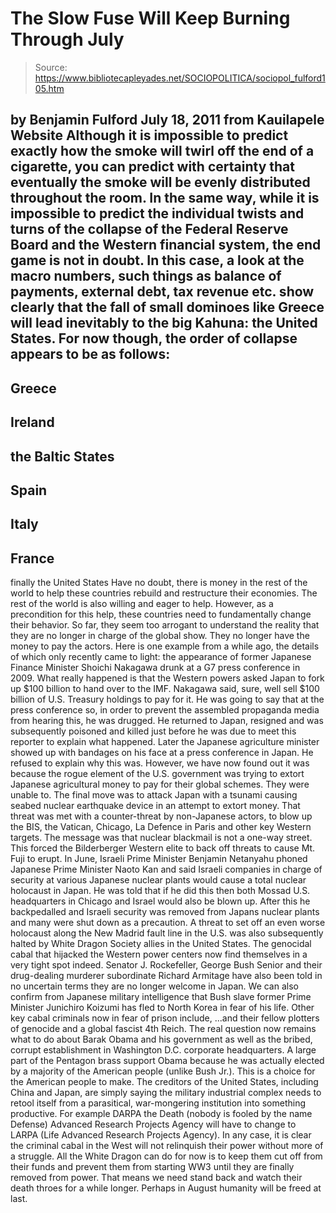 # The Slow Fuse Will Keep Burning Through July

> Source: https://www.bibliotecapleyades.net/SOCIOPOLITICA/sociopol_fulford105.htm

by Benjamin Fulford
July 18, 2011
from
Kauilapele Website
Although it is impossible to predict exactly how the smoke will twirl off
the end of a cigarette, you can predict with certainty that eventually the
smoke will be evenly distributed throughout the room.
In the same way, while it is impossible to
predict the individual twists and turns of the collapse of
the
Federal Reserve Board and the Western financial system, the end
game is not in doubt.
In this case, a look at the macro numbers, such
things as balance of payments, external debt, tax revenue etc. show clearly
that the fall of small dominoes like Greece will lead inevitably to the
big Kahuna: the United States.
For now though, the order of collapse appears to be as follows:
-
Greece
-
Ireland
-
the Baltic States
-
Spain
-
Italy
-
France
-
finally the United States
Have no doubt, there is money in the rest of the
world to help these countries rebuild and restructure their economies.
The rest of the world is also willing and eager
to help. However, as a precondition for this help, these countries need to
fundamentally change their behavior. So far, they seem too arrogant to
understand the reality that they are no longer in charge of the global show.
They no longer have the money to pay the actors.
Here is one example from a while ago, the details of which only recently
came to light: the appearance of former Japanese Finance Minister Shoichi
Nakagawa drunk at a G7 press conference in 2009. What really happened
is that the Western powers asked Japan to fork up $100 billion to hand over
to
the IMF.
Nakagawa said,
sure, well sell $100 billion of U.S.
Treasury holdings to pay for it.
He was going to say that at the press conference
so, in order to prevent the assembled propaganda media from hearing this, he
was drugged.
He returned to Japan, resigned and was
subsequently poisoned and killed just before he was due to meet this
reporter to explain what happened. Later the Japanese agriculture minister
showed up with bandages on his face at a press conference in Japan. He
refused to explain why this was.
However, we have now found out it was because
the rogue element of the U.S. government was trying to extort Japanese
agricultural money to pay for their global schemes. They were unable to.
The final move was to
attack Japan with a tsunami causing seabed
nuclear earthquake device in an attempt to extort money. That threat was met
with a counter-threat by non-Japanese actors, to blow up
the BIS,
the
Vatican, Chicago, La Defence in Paris and other key Western
targets.
The message was that nuclear blackmail is not a
one-way street. This forced
the Bilderberger Western elite to back off
threats to cause Mt. Fuji to erupt.
In June, Israeli Prime Minister Benjamin Netanyahu phoned Japanese
Prime Minister Naoto Kan and said Israeli companies in charge of
security at various Japanese nuclear plants would cause a total nuclear
holocaust in Japan. He was told that if he did this then both Mossad U.S.
headquarters in Chicago and Israel would also be blown up.
After this he backpedalled and
Israeli security was removed from Japans nuclear plants and
many were shut down as a precaution.
A threat to set off an even worse holocaust
along
the New Madrid fault line in the U.S. was also subsequently
halted by
White Dragon Society allies in the United
States.
The genocidal cabal that hijacked the Western power centers now find
themselves in a very tight spot indeed.
Senator
J. Rockefeller,
George Bush Senior and their drug-dealing murderer
subordinate
Richard Armitage have also been told in
no uncertain terms they are no longer welcome in Japan.
We can also confirm from Japanese military
intelligence that Bush slave former Prime Minister
Junichiro Koizumi has fled to North
Korea in fear of his life.
Other key cabal criminals now in fear of prison include,
...and their fellow plotters of genocide and a
global fascist 4th Reich.
The real question now remains what to do about
Barak
Obama and his government as well as the bribed, corrupt
establishment in
Washington D.C.
corporate headquarters. A large part of the Pentagon brass support Obama
because he was actually elected by a majority of the American people (unlike
Bush Jr.). This is a choice for the American people to make.
The creditors of the United States, including China and Japan, are simply
saying the military industrial complex needs to retool itself from a
parasitical, war-mongering institution into something productive.
For example
DARPA
the Death (nobody is fooled by the name Defense) Advanced Research
Projects Agency will have to change to LARPA (Life Advanced Research
Projects Agency).
In any case, it is clear the criminal cabal in the West will not relinquish
their power without more of a struggle. All the White Dragon can do for now
is to keep them cut off from their funds and prevent them from starting WW3
until they are finally removed from power. That means we need stand back and
watch their death throes for a while longer.
Perhaps in August humanity will be freed at
last.
